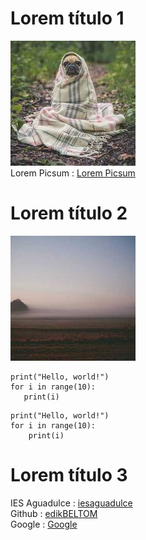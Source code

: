 
# Lorem título 1
 ![image1](/img/1025-200x200.jpg)  <br>
Lorem Picsum : [Lorem Picsum](https://picsum.photos/)

# Lorem título 2
 ![image1](/img/313-200x200.jpg)
 
 ```
print("Hello, world!")
for i in range(10):
    print(i)
```

```
print("Hello, world!")
for i in range(10):
    print(i)
```

# Lorem título 3
IES Aguadulce : [iesaguadulce](http://www.iesaguadulce.es/centro/)  <br>
Github : [edikBELTOM](https://github.com/edikBELTOM)  <br>
Google : [Google](https://www.google.es/)
